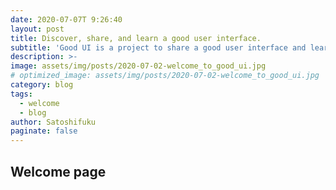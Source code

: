 ```yaml
---
date: 2020-07-07T 9:26:40
layout: post
title: Discover, share, and learn a good user interface.
subtitle: 'Good UI is a project to share a good user interface and learn why it is good, with people.'
description: >-
image: assets/img/posts/2020-07-02-welcome_to_good_ui.jpg
# optimized_image: assets/img/posts/2020-07-02-welcome_to_good_ui.jpg
category: blog
tags:
  - welcome
  - blog
author: Satoshifuku
paginate: false
---
```


## Welcome page

